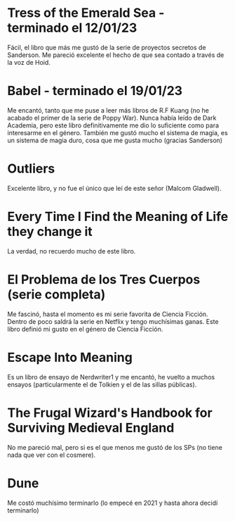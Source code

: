 # Tress of the Emerald Sea - terminado el 12/01/23

Fácil, el libro que más me gustó de la serie de proyectos secretos de Sanderson. Me pareció excelente el hecho de que sea contado a través de la voz de Hoid. 

# Babel - terminado el 19/01/23

Me encantó, tanto que me puse a leer más libros de R.F Kuang (no he acabado el primer de la serie de Poppy War). Nunca había leído de Dark Academia, pero este libro definitivamente me dio lo suficiente como para interesarme en el género. 
También me gustó mucho el sistema de magia, es un sistema de magia duro, cosa que me gusta mucho (gracias Sanderson)

# Outliers

Excelente libro, y no fue el único que leí de este señor (Malcom Gladwell).

# Every Time I Find the Meaning of Life they change it 

La verdad, no recuerdo mucho de este libro. 

# El Problema de los Tres Cuerpos (serie completa)

Me fascinó, hasta el momento es mi serie favorita de Ciencia Ficción. Dentro de poco saldrá la serie en Netflix y tengo muchísimas ganas. Este libro definió mi gusto en el género de Ciencia Ficción. 

# Escape Into Meaning 

Es un libro de ensayo de Nerdwriter1 y me encantó, he vuelto a muchos ensayos (particularmente el de Tolkien y el de las sillas públicas).

# The Frugal Wizard's Handbook for Surviving Medieval England

No me pareció mal, pero si es el que menos me gustó de los SPs (no tiene nada que ver con el cosmere).

# Dune 

Me costó muchísimo terminarlo (lo empecé en 2021 y hasta ahora decidí terminarlo)